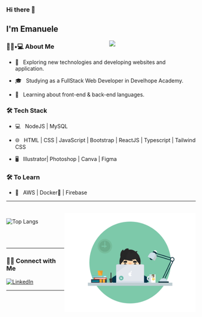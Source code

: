 ### Hi there 👋<h2> I'm Emanuele</h2>

<img align='right' src="https://media.giphy.com/media/M9gbBd9nbDrOTu1Mqx/giphy.gif" width="230">

<h3> 👨🏻•💻 About Me </h3>



- 🤔 &nbsp; Exploring new technologies and developing websites and application.

- 🎓 &nbsp; Studying as a FullStack Web Developer in Develhope Academy.
- 🌱 &nbsp; Learning about front-end & back-end languages.


<h3>🛠 Tech Stack</h3>


- 💻 &nbsp; NodeJS |  MySQL

- 🌐 &nbsp; HTML | CSS | JavaScript | Bootstrap | ReactJS | Typescript | Tailwind CSS


- 🖥 &nbsp; Illustrator| Photoshop | Canva | Figma



<h3>🛠 To Learn</h3>

- 🔧 &nbsp; AWS | Docker🐳 | Firebase 

<hr>





<br/>

<img src="https://github.com/nirala69/nirala69/blob/master/70804f7e25b11f29db904f2fa7b4cd9d.gif" width="350" align='right'>

![Top Langs](https://github-readme-stats.vercel.app/api/top-langs/?username=Sirmanu94&show_icons=true)

<br><br>



<hr>



<h3> 🤝🏻 Connect with Me </h3>

<p align="center">
  
<a href="https://www.linkedin.com/in/emanuele-avitabile/)"><img alt="LinkedIn" src="https://img.shields.io/badge/LinkedIn-Emanuele%20Avitabile-blue?style=flat-square&logo=linkedin"></a>



</p>







<hr>

